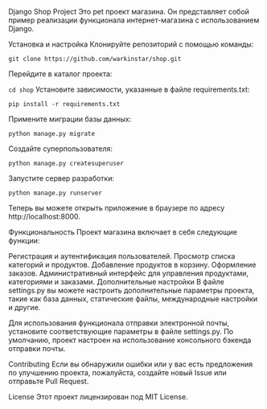 Django Shop Project
Это pet проект магазина. Он представляет собой пример реализации функционала интернет-магазина с использованием Django.

Установка и настройка
Клонируйте репозиторий с помощью команды:

```git clone https://github.com/warkinstar/shop.git```

Перейдите в каталог проекта:

```cd shop```
Установите зависимости, указанные в файле requirements.txt:

```pip install -r requirements.txt```

Примените миграции базы данных:

```python manage.py migrate```

Создайте суперпользователя:

```python manage.py createsuperuser```


Запустите сервер разработки:

```python manage.py runserver```

Теперь вы можете открыть приложение в браузере по адресу http://localhost:8000.

Функциональность
Проект магазина включает в себя следующие функции:

Регистрация и аутентификация пользователей.
Просмотр списка категорий и продуктов.
Добавление продуктов в корзину.
Оформление заказов.
Административный интерфейс для управления продуктами, категориями и заказами.
Дополнительные настройки
В файле settings.py вы можете настроить дополнительные параметры проекта, такие как база данных, статические файлы, международные настройки и другие.

Для использования функционала отправки электронной почты, установите соответствующие параметры в файле settings.py. По умолчанию, проект настроен на использование консольного бэкенда отправки почты.

Contributing
Если вы обнаружили ошибки или у вас есть предложения по улучшению проекта, пожалуйста, создайте новый Issue или отправьте Pull Request.

License
Этот проект лицензирован под MIT License.
